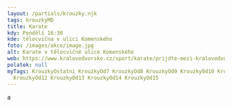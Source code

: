 ```yaml
---
layout: /partials/krouzky.njk
tags: krouzkyMD
title: Karate
kdy: Pondělí 16:30
kde: tělocvična v ulici Komenského
foto: /images/akce/image.jpg
alt: Karate v tělocvičně ulice Komenského
web: https://www.kralovedvorsko.cz/sport/karate/prijdte-mezi-kralovedvorske-karatisty-nabor-3-rijna-2022.html?fbclid=IwAR1PMS1CsUtsYzQvqN_oJHzPXL0l9HmEFYTGLNyolrdQUvTIxTNL4T6Mty0
polatek: null
myTags: KrouzkyOstatni KrouzkyOd7 KrouzkyOd8 KrouzkyOd9 KrouzkyOd10 KrouzkyOd11
  KrouzkyOd12 KrouzkyOd13 KrouzkyOd14 KrouzkyOd15
---
```

a